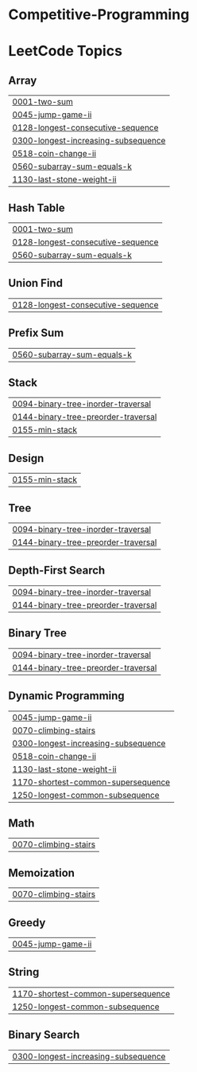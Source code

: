 # Competitive-Programming
<!---LeetCode Topics Start-->
# LeetCode Topics
## Array
|  |
| ------- |
| [0001-two-sum](https://github.com/Muskan2403/Competitive-Programming/tree/master/0001-two-sum) |
| [0045-jump-game-ii](https://github.com/Muskan2403/Competitive-Programming/tree/master/0045-jump-game-ii) |
| [0128-longest-consecutive-sequence](https://github.com/Muskan2403/Competitive-Programming/tree/master/0128-longest-consecutive-sequence) |
| [0300-longest-increasing-subsequence](https://github.com/Muskan2403/Competitive-Programming/tree/master/0300-longest-increasing-subsequence) |
| [0518-coin-change-ii](https://github.com/Muskan2403/Competitive-Programming/tree/master/0518-coin-change-ii) |
| [0560-subarray-sum-equals-k](https://github.com/Muskan2403/Competitive-Programming/tree/master/0560-subarray-sum-equals-k) |
| [1130-last-stone-weight-ii](https://github.com/Muskan2403/Competitive-Programming/tree/master/1130-last-stone-weight-ii) |
## Hash Table
|  |
| ------- |
| [0001-two-sum](https://github.com/Muskan2403/Competitive-Programming/tree/master/0001-two-sum) |
| [0128-longest-consecutive-sequence](https://github.com/Muskan2403/Competitive-Programming/tree/master/0128-longest-consecutive-sequence) |
| [0560-subarray-sum-equals-k](https://github.com/Muskan2403/Competitive-Programming/tree/master/0560-subarray-sum-equals-k) |
## Union Find
|  |
| ------- |
| [0128-longest-consecutive-sequence](https://github.com/Muskan2403/Competitive-Programming/tree/master/0128-longest-consecutive-sequence) |
## Prefix Sum
|  |
| ------- |
| [0560-subarray-sum-equals-k](https://github.com/Muskan2403/Competitive-Programming/tree/master/0560-subarray-sum-equals-k) |
## Stack
|  |
| ------- |
| [0094-binary-tree-inorder-traversal](https://github.com/Muskan2403/Competitive-Programming/tree/master/0094-binary-tree-inorder-traversal) |
| [0144-binary-tree-preorder-traversal](https://github.com/Muskan2403/Competitive-Programming/tree/master/0144-binary-tree-preorder-traversal) |
| [0155-min-stack](https://github.com/Muskan2403/Competitive-Programming/tree/master/0155-min-stack) |
## Design
|  |
| ------- |
| [0155-min-stack](https://github.com/Muskan2403/Competitive-Programming/tree/master/0155-min-stack) |
## Tree
|  |
| ------- |
| [0094-binary-tree-inorder-traversal](https://github.com/Muskan2403/Competitive-Programming/tree/master/0094-binary-tree-inorder-traversal) |
| [0144-binary-tree-preorder-traversal](https://github.com/Muskan2403/Competitive-Programming/tree/master/0144-binary-tree-preorder-traversal) |
## Depth-First Search
|  |
| ------- |
| [0094-binary-tree-inorder-traversal](https://github.com/Muskan2403/Competitive-Programming/tree/master/0094-binary-tree-inorder-traversal) |
| [0144-binary-tree-preorder-traversal](https://github.com/Muskan2403/Competitive-Programming/tree/master/0144-binary-tree-preorder-traversal) |
## Binary Tree
|  |
| ------- |
| [0094-binary-tree-inorder-traversal](https://github.com/Muskan2403/Competitive-Programming/tree/master/0094-binary-tree-inorder-traversal) |
| [0144-binary-tree-preorder-traversal](https://github.com/Muskan2403/Competitive-Programming/tree/master/0144-binary-tree-preorder-traversal) |
## Dynamic Programming
|  |
| ------- |
| [0045-jump-game-ii](https://github.com/Muskan2403/Competitive-Programming/tree/master/0045-jump-game-ii) |
| [0070-climbing-stairs](https://github.com/Muskan2403/Competitive-Programming/tree/master/0070-climbing-stairs) |
| [0300-longest-increasing-subsequence](https://github.com/Muskan2403/Competitive-Programming/tree/master/0300-longest-increasing-subsequence) |
| [0518-coin-change-ii](https://github.com/Muskan2403/Competitive-Programming/tree/master/0518-coin-change-ii) |
| [1130-last-stone-weight-ii](https://github.com/Muskan2403/Competitive-Programming/tree/master/1130-last-stone-weight-ii) |
| [1170-shortest-common-supersequence](https://github.com/Muskan2403/Competitive-Programming/tree/master/1170-shortest-common-supersequence) |
| [1250-longest-common-subsequence](https://github.com/Muskan2403/Competitive-Programming/tree/master/1250-longest-common-subsequence) |
## Math
|  |
| ------- |
| [0070-climbing-stairs](https://github.com/Muskan2403/Competitive-Programming/tree/master/0070-climbing-stairs) |
## Memoization
|  |
| ------- |
| [0070-climbing-stairs](https://github.com/Muskan2403/Competitive-Programming/tree/master/0070-climbing-stairs) |
## Greedy
|  |
| ------- |
| [0045-jump-game-ii](https://github.com/Muskan2403/Competitive-Programming/tree/master/0045-jump-game-ii) |
## String
|  |
| ------- |
| [1170-shortest-common-supersequence](https://github.com/Muskan2403/Competitive-Programming/tree/master/1170-shortest-common-supersequence) |
| [1250-longest-common-subsequence](https://github.com/Muskan2403/Competitive-Programming/tree/master/1250-longest-common-subsequence) |
## Binary Search
|  |
| ------- |
| [0300-longest-increasing-subsequence](https://github.com/Muskan2403/Competitive-Programming/tree/master/0300-longest-increasing-subsequence) |
<!---LeetCode Topics End-->